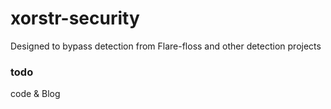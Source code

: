 # xorstr-security
Designed to bypass detection from Flare-floss and other detection projects

### todo

code & Blog
